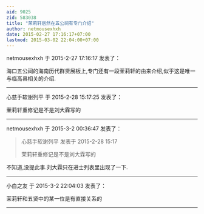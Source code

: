 ```yaml
---
aid: 9025
zid: 583038
title: "茉莉轩居然在五公祠有专门介绍"
author: netmousexhxh
date: 2015-02-27 17:16:17+07:00
lastmod: 2015-03-02 22:04:00+07:00
---
```


netmousexhxh 于 2015-2-27 17:16:17 发表了：

海口五公祠的海南历代群贤展板上,专门还有一段茉莉轩的由来介绍,似乎这是唯一与临高县相关的介绍.

---

心慈手软谢列平 于 2015-2-28 15:17:25 发表了：

茉莉轩重修记是不是刘大霖写的

---

netmousexhxh 于 2015-3-2 00:36:47 发表了：

> 心慈手软谢列平 发表于 2015-2-28 15:17
>
> 茉莉轩重修记是不是刘大霖写的

不知道,没提此事.刘大霖只在进士列表里出现了一下.

---

小白之友 于 2015-3-2 22:04:03 发表了：

茉莉轩和五贤中的某一位是有直接关系的

---
